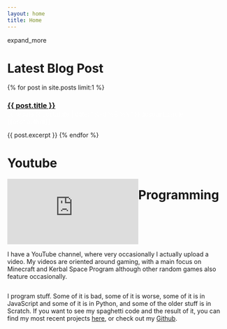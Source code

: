 ```yaml
---
layout: home
title: Home
---
```


<span onclick="scrollDown()" id="down-icon" class="material-icons-outlined md-18">expand_more</span>

<div style="background-image: url('/assets/slideshow1.png')" id="main-site-title">
    <h1 id="main-site-title-text"></h1>
</div>

<div class="home-section grey">
    <h1>Latest Blog Post</h1>
    {% for post in site.posts limit:1 %}
        <h3><a href="{{ post.url }}">{{ post.title }}</a></h3>
        <p style="margin-top: -16px; color: #FFFFFFB3;">
            <span class="material-icons-outlined md-18 inline-icon">schedule</span> 
            {{ post.date | date: "%-d %B %Y" }}
            <span class="material-icons-outlined md-18 inline-icon">account_circle</span>
            {{post.author}}
        </p>
        {{ post.excerpt }}
    {% endfor %}
</div>

<div class="home-section teal">
    <h1>Youtube</h1>
    <iframe style="float: left;" id="channel-trailer" class="section-image" src="https://www.youtube.com./embed/4gxDmlA7ohU" frameborder="0" allow="accelerometer; autoplay; clipboard-write; encrypted-media; gyroscope; picture-in-picture" allowfullscreen></iframe>
    <p style="float: right" class="section-text">I have a YouTube channel, where very occasionally I actually upload a video. My videos are oriented around gaming, with a main focus on Minecraft and Kerbal Space Program although other random games also feature occasionally.</p>
</div>

<div class="home-section grey">
    <h1>Programming</h1>
    <p style="float: left" class="section-text">I program stuff. Some of it is bad, some of it is worse, some of it is in JavaScript and some of it is in Python, and some of the older stuff is in Scratch. If you want to see my spaghetti code and the result of it, you can find my most recent projects <a href="/projects">here</a>, or check out my <a href="https://github.com/Pr0x1mas">Github</a>.</p>
    <div class="section-image" style="float: right; background-image: url('/assets/code.png')"></div>
</div>